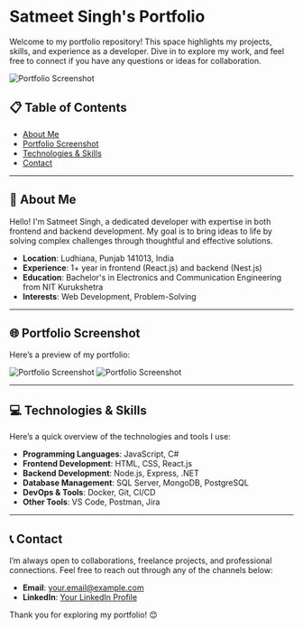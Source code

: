 # Satmeet Singh's Portfolio

Welcome to my portfolio repository! This space highlights my projects, skills, and experience as a developer. Dive in to explore my work, and feel free to connect if you have any questions or ideas for collaboration.

![Portfolio Screenshot](link-to-your-image.png)

## 📋 Table of Contents

- [About Me](#about-me)
- [Portfolio Screenshot](#portfolio-screenshot)
- [Technologies & Skills](#technologies--skills)
- [Contact](#contact)

---

## 📖 About Me

Hello! I'm Satmeet Singh, a dedicated developer with expertise in both frontend and backend development. My goal is to bring ideas to life by solving complex challenges through thoughtful and effective solutions.

- **Location**: Ludhiana, Punjab 141013, India
- **Experience**: 1+ year in frontend (React.js) and backend (Nest.js)
- **Education**: Bachelor's in Electronics and Communication Engineering from NIT Kurukshetra
- **Interests**: Web Development, Problem-Solving

---

## 🌐 Portfolio Screenshot

Here’s a preview of my portfolio:

![Portfolio Screenshot](Improved.png) <!-- Replace this link with the actual URL of your image -->
![Portfolio Screenshot](SkillPage.png) <!-- Replace this link with the actual URL of your image -->

---

## 💻 Technologies & Skills

Here’s a quick overview of the technologies and tools I use:

- **Programming Languages**: JavaScript, C#
- **Frontend Development**: HTML, CSS, React.js
- **Backend Development**: Node.js, Express, .NET
- **Database Management**: SQL Server, MongoDB, PostgreSQL
- **DevOps & Tools**: Docker, Git, CI/CD
- **Other Tools**: VS Code, Postman, Jira

---

## 📞 Contact

I’m always open to collaborations, freelance projects, and professional connections. Feel free to reach out through any of the channels below:

- **Email**: [your.email@example.com](mailto:satmeetarora@gmail.com)
- **LinkedIn**: [Your LinkedIn Profile](https://www.linkedin.com/in/satmeet-singh-a025a516a/)
<!-- - **Twitter**: [Your Twitter Profile](https://twitter.com/yourusername) -->

Thank you for exploring my portfolio! 😊
